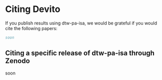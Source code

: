 # Citing Devito

If you publish results using dtw-pa-isa, we would be grateful if you would cite the following papers:

```bibtex
soon
```

## Citing a specific release of dtw-pa-isa through Zenodo
soon
